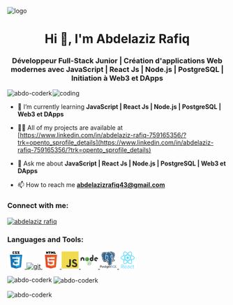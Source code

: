 ![logo](https://media.licdn.com/dms/image/v2/D4E16AQG5K3LfLvb4Yw/profile-displaybackgroundimage-shrink_350_1400/B4EZWrkFXGHgAY-/0/1742340140106?e=1747872000&v=beta&t=-3XwEwXuwVYhXGpn6hXH8ft1W4p-eRJgcWwQ0m4LsOM)
<h1 align="center">Hi 👋, I'm Abdelaziz Rafiq</h1>
<h3 align="center">Développeur Full-Stack Junior | Création d'applications Web modernes avec JavaScript | React Js | Node.js | PostgreSQL | Initiation à Web3 et DApps</h3>
<img align="right" alt="coding" width="400" src="https://camo.githubusercontent.com/4d9f5ecceb711eec6e2018f38a5677dc657c9738d4a65ba3b928c41c0a45b439/68747470733a2f2f6d69726f2e6d656469756d2e636f6d2f6d61782f313336302f302a37513379765349765f7430696f4a2d5a2e676966">

<p align="left"> <img src="https://komarev.com/ghpvc/?username=abdo-coderk&label=Profile%20views&color=0e75b6&style=flat" alt="abdo-coderk" /> </p>

- 🌱 I’m currently learning **JavaScript | React Js | Node.js | PostgreSQL | Web3 et DApps**

- 👨‍💻 All of my projects are available at [https://www.linkedin.com/in/abdelaziz-rafiq-759165356/?trk=opento_sprofile_details](https://www.linkedin.com/in/abdelaziz-rafiq-759165356/?trk=opento_sprofile_details)

- 💬 Ask me about **JavaScript | React Js | Node.js | PostgreSQL | Web3 et DApps**

- 📫 How to reach me **abdelazizrafiq43@gmail.com**

<h3 align="left">Connect with me:</h3>
<p align="left">
<a href="https://linkedin.com/in/abdelaziz rafiq" target="blank"><img align="center" src="https://raw.githubusercontent.com/rahuldkjain/github-profile-readme-generator/master/src/images/icons/Social/linked-in-alt.svg" alt="abdelaziz rafiq" height="30" width="40" /></a>
</p>

<h3 align="left">Languages and Tools:</h3>
<p align="left"> <a href="https://www.w3schools.com/css/" target="_blank" rel="noreferrer"> <img src="https://raw.githubusercontent.com/devicons/devicon/master/icons/css3/css3-original-wordmark.svg" alt="css3" width="40" height="40"/> </a> <a href="https://git-scm.com/" target="_blank" rel="noreferrer"> <img src="https://www.vectorlogo.zone/logos/git-scm/git-scm-icon.svg" alt="git" width="40" height="40"/> </a> <a href="https://www.w3.org/html/" target="_blank" rel="noreferrer"> <img src="https://raw.githubusercontent.com/devicons/devicon/master/icons/html5/html5-original-wordmark.svg" alt="html5" width="40" height="40"/> </a> <a href="https://developer.mozilla.org/en-US/docs/Web/JavaScript" target="_blank" rel="noreferrer"> <img src="https://raw.githubusercontent.com/devicons/devicon/master/icons/javascript/javascript-original.svg" alt="javascript" width="40" height="40"/> </a> <a href="https://nodejs.org" target="_blank" rel="noreferrer"> <img src="https://raw.githubusercontent.com/devicons/devicon/master/icons/nodejs/nodejs-original-wordmark.svg" alt="nodejs" width="40" height="40"/> </a> <a href="https://www.postgresql.org" target="_blank" rel="noreferrer"> <img src="https://raw.githubusercontent.com/devicons/devicon/master/icons/postgresql/postgresql-original-wordmark.svg" alt="postgresql" width="40" height="40"/> </a> <a href="https://reactjs.org/" target="_blank" rel="noreferrer"> <img src="https://raw.githubusercontent.com/devicons/devicon/master/icons/react/react-original-wordmark.svg" alt="react" width="40" height="40"/> </a> </p>

<p><img align="left" src="https://github-readme-stats.vercel.app/api/top-langs?username=abdo-coderk&show_icons=true&locale=en&layout=compact" alt="abdo-coderk" /></p>

<p>&nbsp;<img align="center" src="https://github-readme-stats.vercel.app/api?username=abdo-coderk&show_icons=true&locale=en" alt="abdo-coderk" /></p>

<p><img align="center" src="https://github-readme-streak-stats.herokuapp.com/?user=abdo-coderk&" alt="abdo-coderk" /></p>
